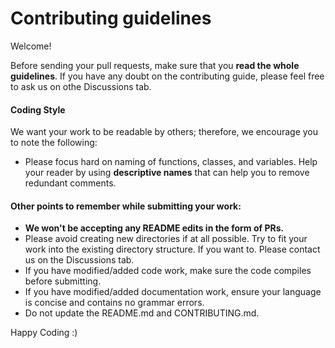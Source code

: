 # Contributing guidelines

Welcome!

Before sending your pull requests, make sure that you **read the whole guidelines**. If you have any doubt on the contributing guide, please feel free to ask us
on othe Discussions tab.

#### Coding Style

We want your work to be readable by others; therefore, we encourage you to note the following:

- Please focus hard on naming of functions, classes, and variables. Help your reader by using **descriptive names** that can help you to remove redundant comments.

#### Other points to remember while submitting your work:

- **We won't be accepting any README edits in the form of PRs.**
- Please avoid creating new directories if at all possible. Try to fit your work into the existing directory structure. If you want to. Please contact us on the Discussions tab.
- If you have modified/added code work, make sure the code compiles before submitting.
- If you have modified/added documentation work, ensure your language is concise and contains no grammar errors.
- Do not update the README.md and CONTRIBUTING.md.

Happy Coding :)
